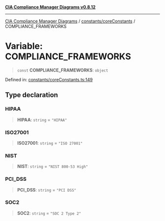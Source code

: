 [**CIA Compliance Manager Diagrams v0.8.12**](../../../README.md)

***

[CIA Compliance Manager Diagrams](../../../modules.md) / [constants/coreConstants](../README.md) / COMPLIANCE\_FRAMEWORKS

# Variable: COMPLIANCE\_FRAMEWORKS

> `const` **COMPLIANCE\_FRAMEWORKS**: `object`

Defined in: [constants/coreConstants.ts:149](https://github.com/Hack23/cia-compliance-manager/blob/e7811142a771ec75716a7ce3a0d60f18cb91cd06/src/constants/coreConstants.ts#L149)

## Type declaration

### HIPAA

> **HIPAA**: `string` = `"HIPAA"`

### ISO27001

> **ISO27001**: `string` = `"ISO 27001"`

### NIST

> **NIST**: `string` = `"NIST 800-53 High"`

### PCI\_DSS

> **PCI\_DSS**: `string` = `"PCI DSS"`

### SOC2

> **SOC2**: `string` = `"SOC 2 Type 2"`
